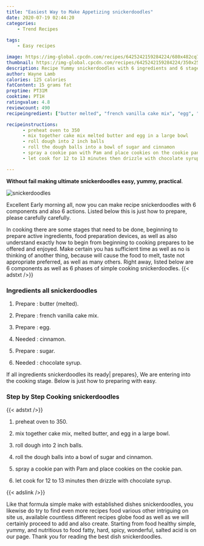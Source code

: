 ```yaml
---
title: "Easiest Way to Make Appetizing snickerdoodles"
date: 2020-07-19 02:44:20
categories:
    - Trend Recipes
    
tags:
    - Easy recipes

image: https://img-global.cpcdn.com/recipes/6425242159284224/680x482cq70/snickerdoodles-recipe-main-photo.jpg
thumbnail: https://img-global.cpcdn.com/recipes/6425242159284224/350x250cq70/snickerdoodles-recipe-main-photo.jpg
description: Recipe Yummy snickerdoodles with 6 ingredients and 6 stages of easy cooking.
author: Wayne Lamb
calories: 125 calories
fatContent: 15 grams fat
preptime: PT31M
cooktime: PT1H
ratingvalue: 4.8
reviewcount: 490
recipeingredient: ["butter melted", "french vanilla cake mix", "egg", "cinnamon", "sugar", "chocolate syrup"]

recipeinstructions: 
      - preheat oven to 350 
      - mix together cake mix melted butter and egg in a large bowl 
      - roll dough into 2 inch balls 
      - roll the dough balls into a bowl of sugar and cinnamon 
      - spray a cookie pan with Pam and place cookies on the cookie pan 
      - let cook for 12 to 13 minutes then drizzle with chocolate syrup

---
```




**Without fail making ultimate snickerdoodles easy, yummy, practical**. 


![snickerdoodles](https://img-global.cpcdn.com/recipes/6425242159284224/680x482cq70/snickerdoodles-recipe-main-photo.jpg "snickerdoodles")




Excellent Early morning all, now you can make recipe snickerdoodles with 6 components and also 6 actions. Listed below this is just how to prepare, please carefully carefully.

In cooking there are some stages that need to be done, beginning to prepare active ingredients, food preparation devices, as well as also understand exactly how to begin from beginning to cooking prepares to be offered and enjoyed. Make certain you has sufficient time as well as no is thinking of another thing, because will cause the food to melt, taste not appropriate preferred, as well as many others. Right away, listed below are 6 components as well as 6 phases of simple cooking snickerdoodles.
{{< adstxt />}}

### Ingredients all snickerdoodles


1. Prepare  : butter (melted).

1. Prepare  : french vanilla cake mix.

1. Prepare  : egg.

1. Needed  : cinnamon.

1. Prepare  : sugar.

1. Needed  : chocolate syrup.



If all ingredients snickerdoodles its ready| prepares}, We are entering into the cooking stage. Below is just how to preparing with easy.

### Step by Step Cooking snickerdoodles

{{< adstxt />}}


1. preheat oven to 350.



1. mix together cake mix, melted butter, and egg in a large bowl.



1. roll dough into 2 inch balls.



1. roll the dough balls into a bowl of sugar and cinnamon.



1. spray a cookie pan with Pam and place cookies on the cookie pan.



1. let cook for 12 to 13 minutes then drizzle with chocolate syrup.





{{< adslink />}}

Like that formula simple make with established dishes snickerdoodles, you likewise do try to find even more recipes food various other intriguing on site us, available countless different recipes globe food as well as we will certainly proceed to add and also create. Starting from food healthy simple, yummy, and nutritious to food fatty, hard, spicy, wonderful, salted acid is on our page. Thank you for reading the best dish snickerdoodles.
